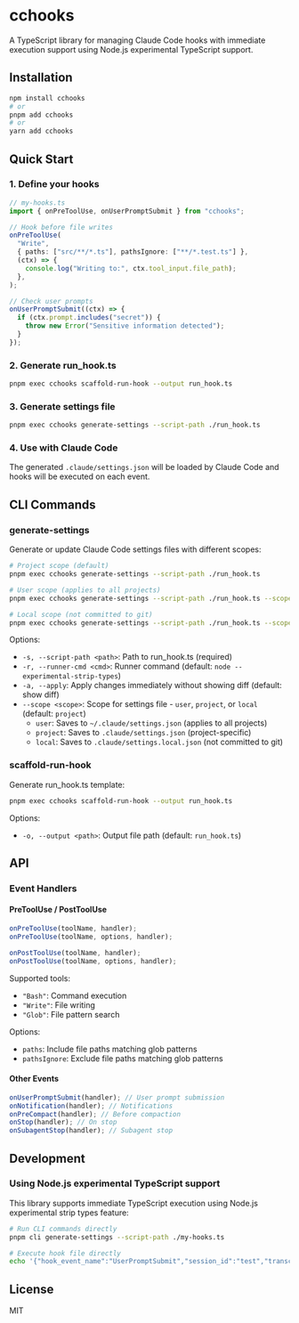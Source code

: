 # cchooks

A TypeScript library for managing Claude Code hooks with immediate execution support using Node.js experimental TypeScript support.

## Installation

```bash
npm install cchooks
# or
pnpm add cchooks
# or
yarn add cchooks
```

## Quick Start

### 1. Define your hooks

```ts
// my-hooks.ts
import { onPreToolUse, onUserPromptSubmit } from "cchooks";

// Hook before file writes
onPreToolUse(
  "Write",
  { paths: ["src/**/*.ts"], pathsIgnore: ["**/*.test.ts"] },
  (ctx) => {
    console.log("Writing to:", ctx.tool_input.file_path);
  },
);

// Check user prompts
onUserPromptSubmit((ctx) => {
  if (ctx.prompt.includes("secret")) {
    throw new Error("Sensitive information detected");
  }
});
```

### 2. Generate run_hook.ts

```bash
pnpm exec cchooks scaffold-run-hook --output run_hook.ts
```

### 3. Generate settings file

```bash
pnpm exec cchooks generate-settings --script-path ./run_hook.ts
```

### 4. Use with Claude Code

The generated `.claude/settings.json` will be loaded by Claude Code and hooks will be executed on each event.

## CLI Commands

### generate-settings

Generate or update Claude Code settings files with different scopes:

```bash
# Project scope (default)
pnpm exec cchooks generate-settings --script-path ./run_hook.ts

# User scope (applies to all projects)
pnpm exec cchooks generate-settings --script-path ./run_hook.ts --scope user

# Local scope (not committed to git)
pnpm exec cchooks generate-settings --script-path ./run_hook.ts --scope local
```

Options:

- `-s, --script-path <path>`: Path to run_hook.ts (required)
- `-r, --runner-cmd <cmd>`: Runner command (default: `node --experimental-strip-types`)
- `-a, --apply`: Apply changes immediately without showing diff (default: show diff)
- `--scope <scope>`: Scope for settings file - `user`, `project`, or `local` (default: `project`)
  - `user`: Saves to `~/.claude/settings.json` (applies to all projects)
  - `project`: Saves to `.claude/settings.json` (project-specific)
  - `local`: Saves to `.claude/settings.local.json` (not committed to git)

### scaffold-run-hook

Generate run_hook.ts template:

```bash
pnpm exec cchooks scaffold-run-hook --output run_hook.ts
```

Options:

- `-o, --output <path>`: Output file path (default: `run_hook.ts`)

## API

### Event Handlers

#### PreToolUse / PostToolUse

```ts
onPreToolUse(toolName, handler);
onPreToolUse(toolName, options, handler);

onPostToolUse(toolName, handler);
onPostToolUse(toolName, options, handler);
```

Supported tools:

- `"Bash"`: Command execution
- `"Write"`: File writing
- `"Glob"`: File pattern search

Options:

- `paths`: Include file paths matching glob patterns
- `pathsIgnore`: Exclude file paths matching glob patterns

#### Other Events

```ts
onUserPromptSubmit(handler); // User prompt submission
onNotification(handler); // Notifications
onPreCompact(handler); // Before compaction
onStop(handler); // On stop
onSubagentStop(handler); // Subagent stop
```

## Development

### Using Node.js experimental TypeScript support

This library supports immediate TypeScript execution using Node.js experimental strip types feature:

```bash
# Run CLI commands directly
pnpm cli generate-settings --script-path ./my-hooks.ts

# Execute hook file directly
echo '{"hook_event_name":"UserPromptSubmit","session_id":"test","transcript_path":"test.txt","cwd":".","prompt":"test"}' | node --experimental-strip-types run_hook.ts
```

## License

MIT
